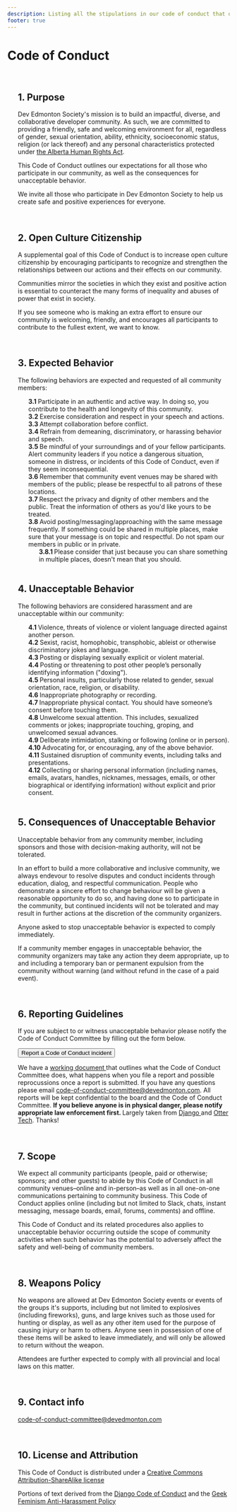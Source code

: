 ```yaml
---
description: Listing all the stipulations in our code of conduct that our members have to follow.
footer: true
---
```


# Code of Conduct

<div class="code-of-conduct">
  <ol>
    <li>
      <h2>
        1. Purpose
      </h2>
      <p>
        Dev Edmonton Society's mission is to build an impactful,
        diverse, and collaborative developer community. As such, we
        are committed to providing a friendly, safe and welcoming
        environment for all, regardless of gender, sexual
        orientation, ability, ethnicity, socioeconomic status,
        religion (or lack thereof) and any personal characteristics
        protected under
        <a
          class="text-primary font-bold"
          href="https://www.qp.alberta.ca/documents/Acts/A25P5.pdf"
          target="_blank"
          rel="noopener noreferrer"
          >
        the Alberta Human Rights Act</a
          >.
      </p>
      <p>
        This Code of Conduct outlines our expectations for all those
        who participate in our community, as well as the
        consequences for unacceptable behavior.
      </p>
      <p>
        We invite all those who participate in Dev Edmonton Society
        to help us create safe and positive experiences for
        everyone.
      </p>
    </li>
    <li>
      <h2>
        2. Open Culture Citizenship
      </h2>
      <p>
        A supplemental goal of this Code of Conduct is to increase
        open culture citizenship by encouraging participants to
        recognize and strengthen the relationships between our
        actions and their effects on our community.
      </p>
      <p>
        Communities mirror the societies in which they exist and
        positive action is essential to counteract the many forms of
        inequality and abuses of power that exist in society.
      </p>
      <p>
        If you see someone who is making an extra effort to ensure
        our community is welcoming, friendly, and encourages all
        participants to contribute to the fullest extent, we want to
        know.
      </p>
    </li>
    <li>
      <h2>
        3. Expected Behavior
      </h2>
      <p>
        The following behaviors are expected and requested of all
        community members:
      </p>
      <ol class="multiLevelNumberNotation">
        <li class="py-1">
          Participate in an authentic and active way. In doing so,
          you contribute to the health and longevity of this
          community.
        </li>
        <li class="py-1">
          Exercise consideration and respect in your speech and
          actions.
        </li>
        <li class="py-1">Attempt collaboration before conflict.</li>
        <li class="py-1">
          Refrain from demeaning, discriminatory, or harassing
          behavior and speech.
        </li>
        <li class="py-1">
          Be mindful of your surroundings and of your fellow
          participants. Alert community leaders if you notice a
          dangerous situation, someone in distress, or incidents
          of this Code of Conduct, even if they seem
          inconsequential.
        </li>
        <li class="py-1">
          Remember that community event venues may be shared with
          members of the public; please be respectful to all
          patrons of these locations.
        </li>
        <li class="py-1">
          Respect the privacy and dignity of other members and the
          public. Treat the information of others as you'd like
          yours to be treated.
        </li>
        <li class="py-1">
          Avoid posting/messaging/approaching with the same
          message frequently. If something could be shared in
          multiple places, make sure that your message is on topic
          and respectful. Do not spam our members in public or in
          private.
          <ol class="multiLevelNumberNotation">
            <li class="py-1">
              Please consider that just because you can share
              something in multiple places, doesn't mean that
              you should.
            </li>
          </ol>
        </li>
      </ol>
    </li>
    <li>
      <h2>
        4. Unacceptable Behavior
      </h2>
      <p>
        The following behaviors are considered harassment and are
        unacceptable within our community:
      </p>
      <ol class="multiLevelNumberNotation">
        <li class="py-1">
          Violence, threats of violence or violent language
          directed against another person.
        </li>
        <li class="py-1">
          Sexist, racist, homophobic, transphobic, ableist or
          otherwise discriminatory jokes and language.
        </li>
        <li class="py-1">
          Posting or displaying sexually explicit or violent
          material.
        </li>
        <li class="py-1">
          Posting or threatening to post other people’s personally
          identifying information ("doxing").
        </li>
        <li class="py-1">
          Personal insults, particularly those related to gender,
          sexual orientation, race, religion, or disability.
        </li>
        <li class="py-1">
          Inappropriate photography or recording.
        </li>
        <li class="py-1">
          Inappropriate physical contact. You should have
          someone’s consent before touching them.
        </li>
        <li class="py-1">
          Unwelcome sexual attention. This includes, sexualized
          comments or jokes; inappropriate touching, groping, and
          unwelcomed sexual advances.
        </li>
        <li class="py-1">
          Deliberate intimidation, stalking or following (online
          or in person).
        </li>
        <li class="py-1">
          Advocating for, or encouraging, any of the above
          behavior.
        </li>
        <li class="py-1">
          Sustained disruption of community events, including
          talks and presentations.
        </li>
        <li class="py-1">
          Collecting or sharing personal information (including
          names, emails, avatars, handles, nicknames, messages,
          emails, or other biographical or identifying
          information) without explicit and prior consent.
        </li>
      </ol>
    </li>
    <li>
      <h2>
        5. Consequences of Unacceptable Behavior
      </h2>
      <p>
        Unacceptable behavior from any community member, including
        sponsors and those with decision-making authority, will not
        be tolerated.
      </p>
      <p>
        In an effort to build a more collaborative and inclusive
        community, we always endevour to resolve disputes and
        conduct incidents through education, dialog, and respectful
        communication. People who demonstrate a sincere effort to
        change behaviour will be given a reasonable opportunity to
        do so, and having done so to participate in the community,
        but continued incidents will not be tolerated and may result
        in further actions at the discretion of the community
        organizers.
      </p>
      <p>
        Anyone asked to stop unacceptable behavior is expected to
        comply immediately.
      </p>
      <p>
        If a community member engages in unacceptable behavior, the
        community organizers may take any action they deem
        appropriate, up to and including a temporary ban or
        permanent expulsion from the community without warning (and
        without refund in the case of a paid event).
      </p>
    </li>
    <li>
      <h2>
        6. Reporting Guidelines
      </h2>
      <p>
        If you are subject to or witness unacceptable behavior
        please notify the Code of Conduct Committee by filling out
        the form below.
      </p>
      <form action="https://forms.gle/NR56fRQUVzdbf1v3A">
        <button
          type="submit"
          class="inline-flex justify-center py-2 px-4 border border-transparent text-sm leading-5 font-medium rounded-md text-white bg-primary hover:bg-secondary focus:outline-none focus:border-primary focus:shadow-outline-indigo active:bg-primary transition-all duration-300 my-4"
          >
        Report a Code of Conduct incident
        </button>
      </form>
      <p>
        We have a
        <a
          class="text-primary font-bold"
          href="https://docs.google.com/document/d/1mIXjGSY1P_R_KQ9z7fcbU_2_-yj2v99ir0op3Abx3SU/edit?usp=sharing"
          target="_blank"
          rel="noopener noreferrer"
          >
        working document
        </a>
        that outlines what the Code of Conduct Committee does, what
        happens when you file a report and possible reprocussions
        once a report is submitted. If you have any questions please
        email
        <a
          class="text-primary font-bold"
          href="mailto:code-of-conduct-committee@devedmonton.com"
          >
        code-of-conduct-committee@devedmonton.com</a
          >. All reports will be kept confidential to the board and
        the Code of Conduct Committee.
        <strong>
        If you believe anyone is in physical danger, please
        notify appropriate law enforcement first.
        </strong>
        Largely taken from
        <a
          class="text-primary font-bold"
          href="https://www.djangoproject.com/conduct/reporting/"
          target="_blank"
          rel="noopener noreferrer"
          >
        Django
        </a>
        and
        <a
          class="text-primary font-bold"
          href="https://otter.technology/"
          target="_blank"
          rel="noopener noreferrer"
          >Otter Tech</a
          >. Thanks!
      </p>
    </li>
    <li>
      <h2>
        7. Scope
      </h2>
      <p>
        We expect all community participants (people, paid or
        otherwise; sponsors; and other guests) to abide by this Code
        of Conduct in all community venues–online and in-person–as
        well as in all one-on-one communications pertaining to
        community business. This Code of Conduct applies online
        (including but not limited to Slack, chats, instant
        messaging, message boards, email, forums, comments) and
        offline.
      </p>
      <p>
        This Code of Conduct and its related procedures also applies
        to unacceptable behavior occurring outside the scope of
        community activities when such behavior has the potential to
        adversely affect the safety and well-being of community
        members.
      </p>
    </li>
    <li>
      <h2>
        8. Weapons Policy
      </h2>
      <p>
        No weapons are allowed at Dev Edmonton Society events or
        events of the groups it's supports, including but not
        limited to explosives (including fireworks), guns, and large
        knives such as those used for hunting or display, as well as
        any other item used for the purpose of causing injury or
        harm to others. Anyone seen in possession of one of these
        items will be asked to leave immediately, and will only be
        allowed to return without the weapon.
      </p>
      <p>
        Attendees are further expected to comply with all provincial
        and local laws on this matter.
      </p>
    </li>
    <li>
      <h2>
        9. Contact info
      </h2>
      <p>
        <a
          class="text-primary font-bold"
          href="mailto:code-of-conduct-committee@devedmonton.com"
          >
        code-of-conduct-committee@devedmonton.com</a
          >
      </p>
    </li>
    <li>
      <h2>
        10. License and Attribution
      </h2>
      <div>
        <p>
          This Code of Conduct is distributed under a
          <a
            class="text-primary font-bold"
            href="https://creativecommons.org/licenses/by-sa/3.0/"
            target="_blank"
            rel="noopener noreferrer"
            >
          Creative Commons Attribution-ShareAlike license</a
            >
        </p>
        <p>
          Portions of text derived from the
          <a
            class="text-primary font-bold"
            href="https://www.djangoproject.com/conduct/"
            target="_blank"
            rel="noopener noreferrer"
            >
          Django Code of Conduct</a
            >
          and the
          <a
            class="text-primary font-bold"
            href="https://geekfeminism.wikia.com/wiki/Conference_anti-harassment/Policy"
            target="_blank"
            rel="noopener noreferrer"
            >
          Geek Feminism Anti-Harassment Policy</a
            >
        </p>
      </div>
    </li>
  </ol>
</div>

<style>
.code-of-conduct ol {
  counter-reset: section;
  list-style: none
}

.code-of-conduct li:before {
  counter-increment: section;
  content: counters(section, ".") " ";
  visibility: hidden;
}

.code-of-conduct .multiLevelNumberNotation > li:before {
  font-weight: bold;
  visibility: visible;
}
</style>
